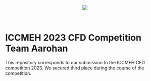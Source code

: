 <p align="center">
  <img src="https://github.com/kanakaero/iccmeh-cfd-2023-team-aarohan/assets/93387754/d1bb4dfc-dc99-4685-8706-6b612651710f">
<p/>
<br/>

# ICCMEH 2023 CFD Competition Team Aarohan

This repository corresponds to our submission to the ICCMEH CFD competition 2023. We secured third place during the course of the competition.
